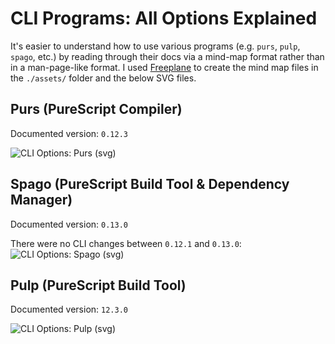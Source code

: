 # CLI Programs: All Options Explained

It's easier to understand how to use various programs (e.g. `purs`, `pulp`, `spago`, etc.) by reading through their docs via a mind-map format rather than in a man-page-like format. I used [Freeplane](https://www.freeplane.org/) to create the mind map files in the `./assets/` folder and the below SVG files.

## Purs (PureScript Compiler)

Documented version: `0.12.3`

![CLI Options: Purs (svg)](./assets/CLI-Options--Purs.svg)

## Spago (PureScript Build Tool & Dependency Manager)

Documented version: `0.13.0`

There were no CLI changes between `0.12.1` and `0.13.0`:
![CLI Options: Spago (svg)](./assets/CLI-Options--Spago.svg)

## Pulp (PureScript Build Tool)

Documented version: `12.3.0`

![CLI Options: Pulp (svg)](./assets/CLI-Options--Pulp.svg)
